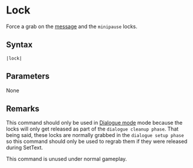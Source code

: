# Lock

Force a grab on the [message](../../Global%20vars%20used/message.md) and the `minipause` locks.

## Syntax

````
|lock|
````

## Parameters

None

## Remarks

This command should only be used in [Dialogue mode](../../Dialogue%20mode.md) mode because the locks will only get released as part of the `dialogue cleanup phase`. That being said, these locks are normally grabbed in the `dialogue setup phase` so this command should only be used to regrab them if they were released during SetText.

This command is unused under normal gameplay.
